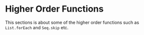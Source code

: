 # Higher Order Functions

This sections is about some of the higher order functions such as `List.forEach` and `Seq.skip` etc.
